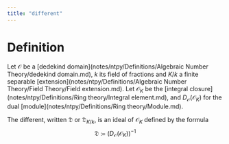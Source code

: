 ```yaml
---
title: "different"
---
```


# Definition
Let $\mathcal{O}$ be a [dedekind domain](notes/ntpy/Definitions/Algebraic Number Theory/dedekind domain.md), $k$ its field of fractions and $K/k$ a finite separable [extension](notes/ntpy/Definitions/Algebraic Number Theory/Field Theory/Field extension.md). Let $\mathcal{O}_K$ be the [integral closure](notes/ntpy/Definitions/Ring theory/Integral element.md), and $D_\mathcal{O}(\mathcal{O}_K)$ for the dual [module](notes/ntpy/Definitions/Ring theory/Module.md).

The different, written $\mathfrak{D}$ or $\mathfrak{D}_{K/k}$, is an ideal of $\mathcal{O}_K$ defined by the formula $$\mathfrak{D}\coloneqq (D_\mathcal{O}(\mathcal{O}_K))^{-1}$$ 
